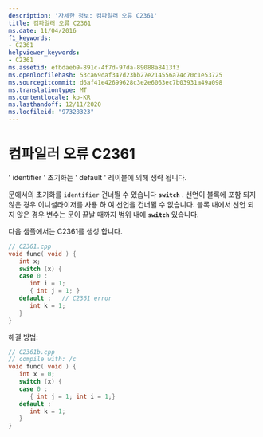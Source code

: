 ```yaml
---
description: '자세한 정보: 컴파일러 오류 C2361'
title: 컴파일러 오류 C2361
ms.date: 11/04/2016
f1_keywords:
- C2361
helpviewer_keywords:
- C2361
ms.assetid: efbdaeb9-891c-4f7d-97da-89088a8413f3
ms.openlocfilehash: 53ca69daf347d23bb27e214556a74c70c1e53725
ms.sourcegitcommit: d6af41e42699628c3e2e6063ec7b03931a49a098
ms.translationtype: MT
ms.contentlocale: ko-KR
ms.lasthandoff: 12/11/2020
ms.locfileid: "97328323"
---
```

# <a name="compiler-error-c2361"></a>컴파일러 오류 C2361

' identifier ' 초기화는 ' default ' 레이블에 의해 생략 됩니다.

문에서의 초기화를 `identifier` 건너뛸 수 있습니다 **`switch`** . 선언이 블록에 포함 되지 않은 경우 이니셜라이저를 사용 하 여 선언을 건너뛸 수 없습니다. 블록 내에서 선언 되지 않은 경우 변수는 문이 끝날 때까지 범위 내에 **`switch`** 있습니다.

다음 샘플에서는 C2361를 생성 합니다.

```cpp
// C2361.cpp
void func( void ) {
   int x;
   switch (x) {
   case 0 :
      int i = 1;
      { int j = 1; }
   default :   // C2361 error
      int k = 1;
   }
}
```

해결 방법:

```cpp
// C2361b.cpp
// compile with: /c
void func( void ) {
   int x = 0;
   switch (x) {
   case 0 :
      { int j = 1; int i = 1;}
   default :
      int k = 1;
   }
}
```
